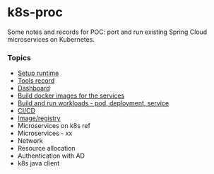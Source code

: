 # k8s-proc


Some notes and records for POC: port and run existing Spring Cloud microservices on Kubernetes.

### Topics
* [Setup runtime](Setup-runtime)
* [Tools record](/wiki/Tools-record)
* [Dashboard](Dashboard)
* [Build docker images for the services](wiki/Build-docker-image-for-the-services)
* [Build and run workloads - pod, deployment, service](Build-and-run-workloads)
* [CI/CD](CICD)
* [Image/registry](Image,-Registry)
* Microservices on k8s ref
* Microservices - xx
* Network
* Resource allocation
* Authentication with AD
* k8s java client
